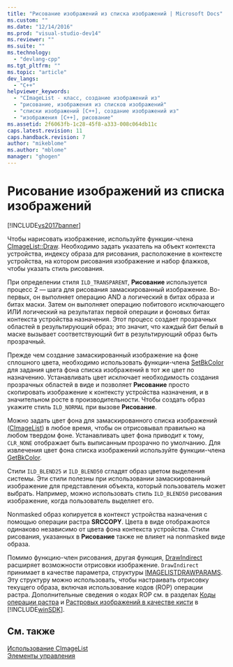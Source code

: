 ```yaml
---
title: "Рисование изображений из списка изображений | Microsoft Docs"
ms.custom: ""
ms.date: "12/14/2016"
ms.prod: "visual-studio-dev14"
ms.reviewer: ""
ms.suite: ""
ms.technology: 
  - "devlang-cpp"
ms.tgt_pltfrm: ""
ms.topic: "article"
dev_langs: 
  - "C++"
helpviewer_keywords: 
  - "CImageList - класс, создание изображений из"
  - "рисование, изображения из списков изображений"
  - "списки изображений [C++], создание изображений из"
  - "изображения [C++], рисование"
ms.assetid: 2f6063fb-1c28-45f8-a333-008c064db11c
caps.latest.revision: 11
caps.handback.revision: 7
author: "mikeblome"
ms.author: "mblome"
manager: "ghogen"
---
```

# Рисование изображений из списка изображений
[!INCLUDE[vs2017banner](../assembler/inline/includes/vs2017banner.md)]

Чтобы нарисовать изображение, используйте функции\-члена [CImageList::Draw](../Topic/CImageList::Draw.md).  Необходимо задать указатель на объект контекста устройства, индексу образа для рисования, расположение в контексте устройства, на котором рисования изображение и набор флажков, чтобы указать стиль рисования.  
  
 При определении стиля `ILD_TRANSPARENT`, **Рисование** используется процесс 2 — шага для рисования замаскированный изображение.  Во\-первых, он выполняет операцию AND a логический в битах образа и битах маски.  Затем он выполняет операцию побитового исключающего ИЛИ логический на результатах первой операции и фоновых битах контекста устройства назначения.  Этот процесс создает прозрачных областей в результирующий образ; это значит, что каждый бит белый в маске вызывает соответствующий бит в результирующий образ быть прозрачный.  
  
 Прежде чем создание замаскированный изображение на фоне сплошного цвета, необходимо использовать функции\-члена [SetBkColor](../Topic/CImageList::SetBkColor.md) для задания цвета фона списка изображений в тот же цвет по назначению.  Устанавливать цвет исключает необходимость создания прозрачных областей в виде и позволяет **Рисование** просто скопировать изображение к контексту устройства назначения, и в значительном росте в производительности.  Чтобы создать образ укажите стиль `ILD_NORMAL` при вызове **Рисование**.  
  
 Можно задать цвет фона для замаскированного списка изображений \([CImageList](../Topic/CImageList%20Class.md)\) в любое время, чтобы он отрисовывал правильно на любом твердом фоне.  Устанавливать цвет фона приводит к тому, `CLR_NONE` отображает быть выписанным прозрачно по умолчанию.  Для извлечения цвет фона списка изображений используйте функции\-члена [GetBkColor](../Topic/CImageList::GetBkColor.md).  
  
 Стили `ILD_BLEND25` и `ILD_BLEND50` сгладят образ цветом выделения системы.  Эти стили полезны при использовании замаскированный изображение для представления объекта, который пользователь может выбрать.  Например, можно использовать стиль `ILD_BLEND50` рисования изображение, когда пользователь выделяет его.  
  
 Nonmasked образ копируется в контекст устройства назначения с помощью операции растра **SRCCOPY**.  Цвета в виде отображаются одинаково независимо от цвета фона контекста устройства.  Стили рисования, указанных в **Рисование** также не влияет на nonmasked виде образа.  
  
 Помимо функцию\-член рисования, другая функция, [DrawIndirect](../Topic/CImageList::DrawIndirect.md) расширяет возможности отрисовки изображение.  `DrawIndirect` принимает в качестве параметра, структуры [IMAGELISTDRAWPARAMS](http://msdn.microsoft.com/library/windows/desktop/bb761395).  Эту структуру можно использовать, чтобы настраивать отрисовку текущего образа, включая использование кодов \(ROP\) операции растра.  Дополнительные сведения о кодах ROP см. в разделах [Коды операции растра](http://msdn.microsoft.com/library/windows/desktop/dd162892) и [Растровых изображений в качестве кисти](http://msdn.microsoft.com/library/windows/desktop/dd183378) в [!INCLUDE[winSDK](../atl/includes/winsdk_md.md)].  
  
## См. также  
 [Использование CImageList](../mfc/using-cimagelist.md)   
 [Элементы управления](../mfc/controls-mfc.md)